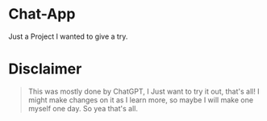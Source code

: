 # Chat-App
Just a Project I wanted to give a try.

# Disclaimer

> This was mostly done by ChatGPT, I Just want to try it out, that's all!
> I might make changes on it as I learn more, so maybe I will make one myself one day. So yea that's all.
